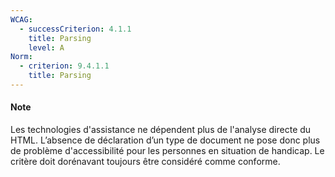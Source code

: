 ```yaml
---
WCAG:
  - successCriterion: 4.1.1
    title: Parsing
    level: A
Norm:
  - criterion: 9.4.1.1
    title: Parsing
---
```


#### Note 

Les technologies d'assistance ne dépendent plus de l'analyse directe du HTML. L’absence de déclaration d’un type de document ne pose donc plus de problème d'accessibilité pour les personnes en situation de handicap.
Le critère doit dorénavant toujours être considéré comme conforme.